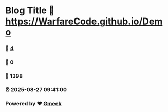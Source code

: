 # Blog Title :link: https://WarfareCode.github.io/Demo 
### :page_facing_up: [4](https://WarfareCode.github.io/Demo/tag.html) 
### :speech_balloon: 0 
### :hibiscus: 1398 
### :alarm_clock: 2025-08-27 09:41:00 
### Powered by :heart: [Gmeek](https://github.com/Meekdai/Gmeek)
